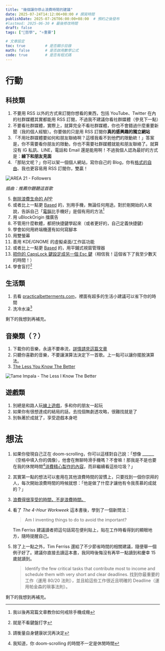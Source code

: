 ```yaml
---
title: "幾個讓你停止浪費時間的建議"
date: 2025-07-24T14:12:06+08:00 # 撰寫時間
publishDate: 2025-07-26T06:00:00+08:00  # 預約之後發布
#lastmod: 2025-06-30 # 最後修改時間
draft: false
tags: ["💭哲學", "⭐️重要"]

# 文章設定
toc: true         # 是否顯示目錄
math: false       # 是否啟用數學公式
code: true        # 是否有程式碼
---
```


# 行動

## 科技類

1. 不要用 RSS 以外的方式來訂閱你想看的東西，包括 YouTube、Twitter 在內的社群媒體其實都能用 RSS 訂閱，不過我不建議你看社群媒體（參見下一點）
2. 不要看社群媒體，實際上，就算完全不看社群媒體，你也不會錯過什麼重要新聞（我的個人經驗）。你要做的只是用 RSS 訂閱你**真的感興趣的獨立網站**
3. 「不用社群媒體要如何和朋友聯絡啊？這樣我看不到他們的限動欸！」答案是，你不需要看你朋友的限動，你也不需要社群媒體就能和朋友聯絡了。就算沒有 IG 私訊、LINE，電話和 Email 還是能用啊！不過我個人認為最好的方式是：**線下和朋友見面**
4. 「那貼文呢？」你可以架一個個人網站，寫你自己的 Blog，你有[格式的自由](https://wiwi.blog/blog/freedom-to-format)、我也更容易用 RSS 訂閱你，雙贏！

![AREA 21 - Followers](https://tux24.xyz/articles/a-few-advices-for-time-saving/images/followers_resized.jpg)

_插曲：推薦你聽聽這首歌_

5. [刪除浪費生命的 APP](https://wiwi.blog/blog/life-wasting-app/) 
6. 或者比上一點更 [Based](https://tux24.xyz/articles/based) 的，別用手機，無論任何用途。對於剛開始的人來說，告訴自己「[電腦](https://wiwi.blog/blog/your-computer-is-not-yours)比手機好」是個有用的方法[^1]
7. 用 uBlockOrigin 擋廣告
8. 不管用什麼軟體，都把快捷鍵學起來（或者更好的，自己定義快捷鍵）
9. 學會如何用終端機還有如何寫腳本
10. 用雙螢幕
11. 善用 KDE/GNOME 的虛擬桌面/工作區功能
12. 或者比上一點更 [Based](https://tux24.xyz/articles/based) 的，用平鋪式視窗管理器
13. [把你的 CapsLock 鍵設定成另一個 Esc 鍵](https://wiwi.blog/blog/caps-lock)（相信我！這個省下了我至少數天的時間！）
14. 學會盲打[^2]
[^1]: 我以後再寫篇文章教你如何戒除手機成癮
[^2]: 就是不看鍵盤打字
## 生活類

1. 去看 [practicalbetterments.com](https://practicalbetterments.com/)，裡面有超多的生活小建議可以省下你的時間
2. 洗冷水澡[^3]

剩下的我想到再補充。

[^3]: 請衡量自身健康狀況再決定

## 音樂類（？）

1. 下載你的音樂，永遠不要串流，[詳情請見這篇文章](https://tux24.xyz/articles/download-it-dont-stream-it/)
2. 只聽你喜歡的音樂，不要讓演算法決定下一首歌。上一點可以讓你擺脫演算法。
3. [The Less You Know The Better](https://www.youtube.com/watch?v=2SUwOgmvzK4)

![Tame Impala - The Less I Know The Better](https://tux24.xyz/articles/a-few-advices-for-time-saving/images/thelessiknowthebetter_resized.jpg)

## 遊戲類

1. 別總是和路人玩[線上遊戲](https://tux24.xyz/articles/valorant-and-cs2/)，多和你的朋友一起玩
2. 如果你有很想達成的結局的話，去找個無劇透攻略，很難找就是了
3. 別執著於成就了，享受遊戲本身吧

# 想法

1. 如果你發現自己正在 doom-scrolling，你可以這樣對自己說：「想像 ______（空格中填入你的偶像），他會在無聊時滑手機嗎？不會嘛！那我是不是也要在我的休閒時間[^4][消費精心製作的內容](https://wiwi.blog/blog/why-i-dont-use-social-media#1-%E8%AE%93%E9%A0%AD%E8%85%A6%E8%AE%8A%E4%B9%BE%E6%B7%A8)，而非繼續看這些垃圾？」
2. 其實第一點的想法可以套用在其他浪費時間的習慣上，只要找到一個你崇拜的人，每次開始浪費時間的時候就想：「他是做了什麼才讓他有令我羨慕的成就的？」
3. [浪費得很享受的時間，不是浪費時間。](https://wiwi.blog/blog/wasting-time)
4. 看了 _The 4-Hour Workweek_ 這本書後，學到了一個新問法：
	
	> Am I inventing things to do to avoid the important?
	
	Tim Ferriss 建議讀者把這句話寫在便利貼上，貼在工作時看得到的顯眼地方，隨時提醒自己。
5. 除了上一點之外，Tim Ferriss 還給了不少節省時間的相關建議，隨便舉一個例子好了。建議你直接去讀這本書，我同時後悔沒有再早一點讀到和慶幸 15 歲就讀到。

	> Identify the few critical tasks that contribute most to income and schedule them with very short and clear deadlines.
	> 找到你最重要的工作（運用 80/20 法則），並且給這些工作很近且明確的 Deadline（運用帕金森的瑣事法則）。

剩下的我想到再補充。

[^4]: 我知道，你 doom-scrolling 的時間不一定是休閒時間